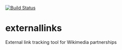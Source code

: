 [![Build Status](https://travis-ci.org/Samwalton9/externallinks.svg?branch=master)](https://travis-ci.org/Samwalton9/externallinks)

# externallinks
External link tracking tool for Wikimedia partnerships
